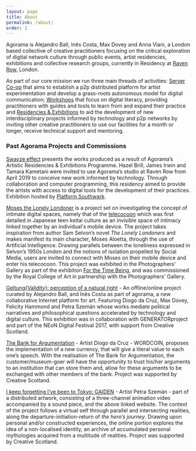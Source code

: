 ```yaml
---
layout: page
title: About
permalink: /about/
order: 1
---
```


Agorama is Alejandro Ball, Inês Costa, Max Dovey and Anna Viani, a London based collective of creative practitioners focusing on the critical exploration of digital network culture through public events, artist residencies, exhibitions and collective research groups, currently in Residency at [Raven Row](http://www.ravenrow.org/), London.

As part of our core mission we run three main threads of activities: [Server Co-op](projects/server-co-op/) that aims to establish a p2p distributed platform for artist experimentation and develop a grass-roots autonomous model for digital communication; [Workshops](projects/edu/) that focus on digital literacy, providing practitioners with guides and tools to learn from and expand their practice and [Residencies & Exhibitions](projects/art/) to aid the development of new interdisciplinary projects informed by technology and p2p networks by inviting other creative practitioners to use our facilities for a month or longer, receive technical support and mentoring.

### Past Agorama Projects and Commissions

[Swayze effect](https://www.facebook.com/events/356154235293765/) presents the works produced as a result of Agorama’s Artistic Residencies & Exhibitions Programme. Hazel Brill, James Irwin and Tamara Kametani were invited to use Agorama’s studio at Raven Row from April 2019 to conceive new work informed by technology. Through collaboration and computer programming, this residency aimed to provide the artists with access to digital tools for the development of their practices. Exhibition hosted by [Platform Southwark](http://www.platformsouthwark.co.uk/whatson/).

[Moses the Lonely Londoner](https://moses-aloetta.agorama.org.uk/?fbclid=IwAR1gv535U60KmlbmkNNgepHSyik6n1IMEu3gsi6uuMW3UhCZxd3d1Tp9RoI) is a project set on investigating the concept of intimate digital spaces, namely that of the [telecocoon](http://cyborganthropology.com/Tele-Cocooning) which was first detailed in Japanese teen keitai culture as an invisible space of intimacy linked together by an individual's mobile device. The project takes inspiration from author Sam Selvon’s novel *The Lonely Londoners* and makes manifest its main character, Moses Aloetta, through the use of Artificial Intelligence. Drawing parallels between the loneliness expressed in Selvon’s 1950s London and the notions of isolation propelled by Social Media, users are invited to connect with Moses on their mobile device and enter his telecocoon. This project was exhibited in the Photographers' Gallery as part of the exhibition [For the Time Being](https://thephotographersgallery.org.uk/for-the-time-being), and was commissioned by the Royal College of Art in partnership with the Photographers' Gallery.

[Geltung{Validity}: perception of a natural right](http://geltung.agorama.org.uk) - An offline/online project curated by Alejandro Ball, and Inês Costa as part of agorama, a new collaborative Internet platform for art. Featuring Diogo da Cruz, Max Dovey, Felicity Hammond and Petra Szemán whose works mediate political narratives and philosophical questions accelerated by technology and digital culture. This exhibition was in collaboration with GENERATORproject and part of the NEoN Digital Festival 2017, with support from Creative Scotland.  

[The Bank for Argumentation](http://thebankforargumentation.agorama.org.uk/) - Artist Diogo da Cruz - WORDCOIN, proposes the implementation of a new currency, that will give a literal value to each one’s speech. With the realisation of The Bank for Argumentation, the customer/museum-goer will have the opportunity to trust his/her arguments to an institution that can store them and, allow for these arguments to be exchanged with other members of the bank. Project was supported by Creative Scotland.

[I keep forgetting I’ve been to Tokyo: GAIDEN](http://tokyogaiden.agorama.org.uk/) - Artist Petra Szemán - part of a distributed artwork, consisting of a three-channel animation video accompanied by a sound piece, and the above linked website. The context of the project follows a virtual self through parallel and intersecting realities, along the departure-initiation-return of *the hero’s journey*. Drawing upon personal and/or constructed experiences, the online portion explores the idea of a non-localised identity, an archive of accumulated personal mythologies acquired from a multitude of realities. Project was supported by Creative Scotland.
